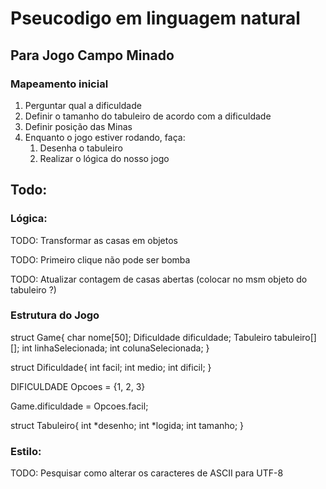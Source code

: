 # Pseucodigo em linguagem natural
## Para Jogo Campo Minado

### Mapeamento inicial
1. Perguntar qual a dificuldade
2. Definir o tamanho do tabuleiro de acordo com a dificuldade
3. Definir posição das Minas
4. Enquanto o jogo estiver rodando, faça:
   1. Desenha o tabuleiro
   2. Realizar o lógica do nosso jogo

## Todo:

### Lógica:
TODO: Transformar as casas em objetos

TODO: Primeiro clique não pode ser bomba

TODO: Atualizar contagem de casas abertas (colocar no msm objeto do tabuleiro ?)

### Estrutura do Jogo

struct Game{
  char nome[50];
  Dificuldade dificuldade;
  Tabuleiro tabuleiro[][];
  int linhaSelecionada;
  int colunaSelecionada;
}

struct Dificuldade{
  int facil;
  int medio;
  int dificil;
}

DIFICULDADE Opcoes = {1, 2, 3}

Game.dificuldade = Opcoes.facil;

struct Tabuleiro{
  int *desenho;
  int *logida;
  int tamanho;
}

### Estilo:
TODO: Pesquisar como alterar os caracteres de ASCII para UTF-8
